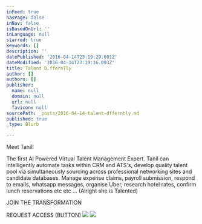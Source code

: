 ```yaml
---
inFeed: true
hasPage: false
inNav: false
isBasedOnUrl: ''
inLanguage: null
starred: true
keywords: []
description: ''
datePublished: '2016-04-14T23:19:29.601Z'
dateModified: '2016-04-14T23:19:16.093Z'
title: Talent D.ffernTly
author: []
authors: []
publisher:
  name: null
  domain: null
  url: null
  favicon: null
sourcePath: _posts/2016-04-14-talent-dfferntly.md
published: true
_type: Blurb

---
```

Meet Tanil!

The first AI Powered Virtual Talent Management Expert. Tanil can intelligently automate tasks within CRM and ATS's, develop quality talent pool via simultaneously sourcing across professional networking sites and candidate databases. Manage expense claims, payroll submission, respond to emails, whatsapp messages, organise Uber, research hotel rates, confirm lunch reservations etc etc ... (Alright she is Talented)

JOIN THE TRANSFORMATION

REQUEST ACCESS (BUTTON)
![](https://s3-us-west-2.amazonaws.com/the-grid-img/p/2d66f6af98c3335d4b77f3fc5b165cda265fd0f5.png)
![](https://the-grid-user-content.s3-us-west-2.amazonaws.com/47dd6265-8e78-402e-85db-a9bb6bf6f0f9.jpg)